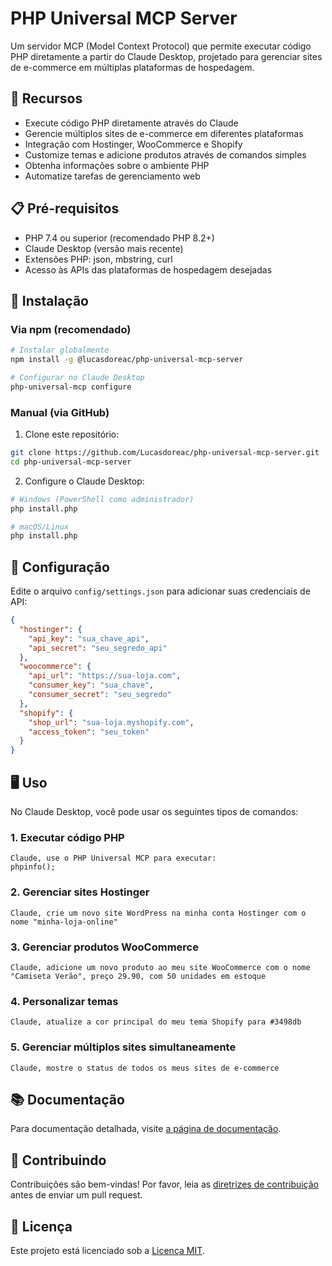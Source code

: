 # PHP Universal MCP Server

Um servidor MCP (Model Context Protocol) que permite executar código PHP diretamente a partir do Claude Desktop, projetado para gerenciar sites de e-commerce em múltiplas plataformas de hospedagem.

## 🚀 Recursos

- Execute código PHP diretamente através do Claude
- Gerencie múltiplos sites de e-commerce em diferentes plataformas
- Integração com Hostinger, WooCommerce e Shopify
- Customize temas e adicione produtos através de comandos simples
- Obtenha informações sobre o ambiente PHP
- Automatize tarefas de gerenciamento web

## 📋 Pré-requisitos

- PHP 7.4 ou superior (recomendado PHP 8.2+)
- Claude Desktop (versão mais recente)
- Extensões PHP: json, mbstring, curl
- Acesso às APIs das plataformas de hospedagem desejadas

## 💾 Instalação

### Via npm (recomendado)

```bash
# Instalar globalmente
npm install -g @lucasdoreac/php-universal-mcp-server

# Configurar no Claude Desktop
php-universal-mcp configure
```

### Manual (via GitHub)

1. Clone este repositório:
```bash
git clone https://github.com/Lucasdoreac/php-universal-mcp-server.git
cd php-universal-mcp-server
```

2. Configure o Claude Desktop:
```bash
# Windows (PowerShell como administrador)
php install.php

# macOS/Linux
php install.php
```

## 🔧 Configuração

Edite o arquivo `config/settings.json` para adicionar suas credenciais de API:

```json
{
  "hostinger": {
    "api_key": "sua_chave_api",
    "api_secret": "seu_segredo_api"
  },
  "woocommerce": {
    "api_url": "https://sua-loja.com",
    "consumer_key": "sua_chave",
    "consumer_secret": "seu_segredo"
  },
  "shopify": {
    "shop_url": "sua-loja.myshopify.com",
    "access_token": "seu_token"
  }
}
```

## 🖥️ Uso

No Claude Desktop, você pode usar os seguintes tipos de comandos:

### 1. Executar código PHP

```
Claude, use o PHP Universal MCP para executar:
phpinfo();
```

### 2. Gerenciar sites Hostinger

```
Claude, crie um novo site WordPress na minha conta Hostinger com o nome "minha-loja-online"
```

### 3. Gerenciar produtos WooCommerce

```
Claude, adicione um novo produto ao meu site WooCommerce com o nome "Camiseta Verão", preço 29.90, com 50 unidades em estoque
```

### 4. Personalizar temas

```
Claude, atualize a cor principal do meu tema Shopify para #3498db
```

### 5. Gerenciar múltiplos sites simultaneamente

```
Claude, mostre o status de todos os meus sites de e-commerce
```

## 📚 Documentação

Para documentação detalhada, visite [a página de documentação](docs/USAGE.md).

## 🤝 Contribuindo

Contribuições são bem-vindas! Por favor, leia as [diretrizes de contribuição](CONTRIBUTING.md) antes de enviar um pull request.

## 📄 Licença

Este projeto está licenciado sob a [Licença MIT](LICENSE).